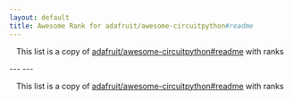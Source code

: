 ```yaml
---
layout: default
title: Awesome Rank for adafruit/awesome-circuitpython#readme
---
```


<p align="center">
	This list is a copy of <a href="https://github.com/adafruit/awesome-circuitpython#readme">adafruit/awesome-circuitpython#readme</a> with ranks
</p>
---
---
<p align="center">
	This list is a copy of <a href="https://github.com/adafruit/awesome-circuitpython#readme">adafruit/awesome-circuitpython#readme</a> with ranks
</p>
